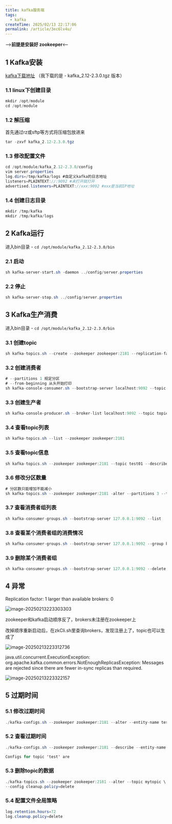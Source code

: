 ```yaml
---
title: kafka服务端
tags:
  - kafka
createTime: 2025/02/13 22:17:06
permalink: /article/3ec6lv4u/
---
```


——>**前提是安装好 zookeeper**<——

## 1 Kafka安装

[kafka下载地址](http://kafka.apache.org/downloads) （我下载的是 - kafka_2.12-2.3.0.tgz 版本）

### 1.1 linux下创建目录

```Java
mkdir /opt/module
cd /opt/module
```

### 1.2 解压缩

首先通过rz或sftp等方式将压缩包放进来

```Java
tar -zxvf kafka_2.12-2.3.0.tgz
```

### 1.3 修改配置文件

```Java
cd /opt/module/kafka_2.12-2.3.0/config
vim server.properties
log.dirs=/tmp/kafka/logs #自定义kafka的日志地址
listeners=PLAINTEXT://:9092 #未打开就打开
advertised.listeners=PLAINTEXT://xxx:9092 #xxx是当前IP地址
```

### 1.4 创建日志目录

```Java
mkdir /tmp/kafka
mkdir /tmp/kafka/logs
```

## 2 Kafka运行

进入bin目录 - `cd /opt/module/kafka_2.12-2.3.0/bin`

### 2.1 启动

```Java
sh kafka-server-start.sh -daemon ../config/server.properties
```

### 2.2 停止

```Java
sh kafka-server-stop.sh ../config/server.properties
```

## 3 Kafka生产消费

进入bin目录 - `cd /opt/module/kafka_2.12-2.3.0/bin`

### 3.1 创建topic

```Java
sh kafka-topics.sh --create --zookeeper zookeeper:2181 --replication-factor 1 --partitions 1 --topic test
```

### 3.2 创建消费者

```Java
# --partitions 1 规定分区
# --from-beginning 从头开始打印
sh kafka-console-consumer.sh --bootstrap-server localhost:9092 --topic test
```

### 3.3 创建生产者

```Java
sh kafka-console-producer.sh --broker-list localhost:9092 --topic topic01
```

### 3.4 查看topic列表

```Java
sh kafka-topics.sh --list --zookeeper zookeeper:2181
```

### 3.5 查看topic信息

```Java
sh kafka-topics.sh --zookeeper zookeeper:2181 --topic test01 --describe
```

### 3.6 修改分区数量

```Java
# 分区数只能增加不能减小
sh kafka-topics.sh --zookeeper zookeeper:2181 -alter --partitions 3 --topic test02  
```

### 3.7 查看消费者组列表

```Java
sh kafka-consumer-groups.sh --bootstrap-server 127.0.0.1:9092 --list
```

### 3.8 查看某个消费者组的消费情况

```Java
sh kafka-consumer-groups.sh --bootstrap-server 127.0.0.1:9092 --group kafka-1 --describe
```

### 3.9 删除某个消费者组

```Java
sh kafka-consumer-groups.sh --bootstrap-server 127.0.0.1:9092 --delete --group kafka-1
```

## 4 异常

Replication factor: 1 larger than available brokers: 0

![image-20250213223303303](https://afuo-blog.oss-cn-beijing.aliyuncs.com/kafka.assets/image-20250213223303303.png)

zookeeper和kafka启动顺序反了，brokers未注册在zookeeper上

改掉顺序重新启动后，在zkCli.sh里查询brokers，发现注册上了，topic也可以生成了

![image-20250213223312736](https://afuo-blog.oss-cn-beijing.aliyuncs.com/kafka.assets/image-20250213223312736.png)

java.util.concurrent.ExecutionException: org.apache.kafka.common.errors.NotEnoughReplicasException: Messages are rejected since there are fewer in-sync replicas than required.

![image-20250213223322157](https://afuo-blog.oss-cn-beijing.aliyuncs.com/kafka.assets/image-20250213223322157.png)

## 5 过期时间

### 5.1 修改过期时间

```Java
./kafka-configs.sh --zookeeper zookeeper:2181 --alter --entity-name test --entity-type topics --add-config retention.ms=60000
```

### 5.2 查看过期时间

```Java
./kafka-configs.sh --zookeeper zookeeper:2181 --describe --entity-name test --entity-type topics

Configs for topic 'test' are    
```

### 5.3 删除topic的数据

```Java
./kafka-topics.sh --zookeeper zookeeper:2181 --alter --topic mytopic \
--config cleanup.policy=delete
```

### 5.4 配置文件全局策略

```Java
log.retention.hours=72
log.cleanup.policy=delete
```

